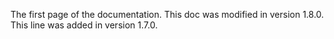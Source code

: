 The first page of the documentation. This doc was modified in version 1.8.0.
This line was added in version 1.7.0.